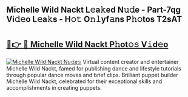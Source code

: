 ## Michelle Wild Nackt L𝚎a𝚔ed N𝚞𝚍e - Part-7qg Vi𝚍𝚎o L𝚎a𝚔s - H𝚘𝚝 O𝚗𝚕yf𝚊ns P𝚑𝚘tos T2sAT

# <h2><a href="http://kfcdz3.oniu.top/?m=Michelle+Wild+Nackt">🔗👉 🔴 Michelle Wild Nackt P𝚑ot𝚘𝚜 V𝚒d𝚎o</a></h2>

[![Michelle Wild Nackt Nu𝚍e𝚜](https://i.imgur.com/0qMVB7G.gif)](http://kfcdz3.oniu.top/?m=Michelle+Wild+Nackt)
Virtual content creator and entertainer Michelle Wild Nackt, famed for publishing dance and lifestyle tutorials through popular dance moves and brief clips. Brilliant puppet builder Michelle Wild Nackt, celebrated for their exceptional skills and accomplishments in creating puppets.  
